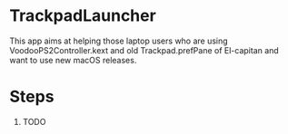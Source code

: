 # TrackpadLauncher

This app aims at helping those laptop users who are using VoodooPS2Controller.kext and old Trackpad.prefPane of El-capitan and want to use new macOS releases.

# Steps

1. TODO
